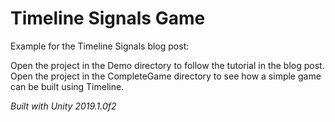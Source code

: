 # Timeline Signals Game

Example for the Timeline Signals blog post:  

Open the project in the Demo directory to follow the tutorial in the blog post.  
Open the project in the CompleteGame directory to see how a simple game can be built using Timeline.  

*Built with Unity 2019.1.0f2*
